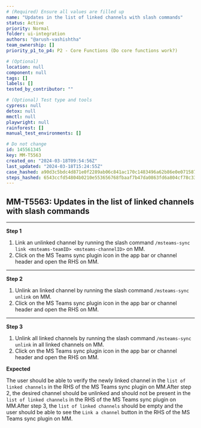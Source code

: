 ```yaml
---
# (Required) Ensure all values are filled up
name: "Updates in the list of linked channels with slash commands"
status: Active
priority: Normal
folder: ui-integration
authors: "@arush-vashishtha"
team_ownership: []
priority_p1_to_p4: P2 - Core Functions (Do core functions work?)

# (Optional)
location: null
component: null
tags: []
labels: []
tested_by_contributor: ""

# (Optional) Test type and tools
cypress: null
detox: null
mmctl: null
playwright: null
rainforest: []
manual_test_environments: []

# Do not change
id: 145561345
key: MM-T5563
created_on: "2024-03-18T09:54:56Z"
last_updated: "2024-03-18T15:24:55Z"
case_hashed: a90d3c5bdc4d871e0f2289ab06c841ac170c1483496a62b86e0e0715873f9cb39918904071b3bea4e5e40d35f0347b02
steps_hashed: 6543ccfd54804b0210e553656768fbaaf7b47da0863fd6a804cf78c33c79b99f11d3cd235438c06b01276ebced21df32
---
```


<!-- (Auto-generated) Based on frontmatter's "key" and "name" -->

## MM-T5563: Updates in the list of linked channels with slash commands

---

**Step 1**

1. Link an unlinked channel by running the slash command `/msteams-sync link <msteams-teamID> <msteams-channelID>` on MM.
2. Click on the MS Teams sync plugin icon in the app bar or channel header and open the RHS on MM.

---

**Step 2**

1. Unlink an linked channel by running the slash command `/msteams-sync unlink` on MM.
2. Click on the MS Teams sync plugin icon in the app bar or channel header and open the RHS on MM.

---

**Step 3**

1. Unlink all linked channels by running the slash command `/msteams-sync unlink` in all linked channels on MM.
2. Click on the MS Teams sync plugin icon in the app bar or channel header and open the RHS on MM.

**Expected**

The user should be able to verify the newly linked channel in the `list of linked channels` in the RHS of the MS Teams sync plugin on MM.After step 2, the desired channel should be unlinked and should not be present in the `list of linked channels` in the RHS of the MS Teams sync plugin on MM.After step 3, the `list of linked channels` should be empty and the user should be able to see the `Link a channel` button in the RHS of the MS Teams sync plugin on MM.
